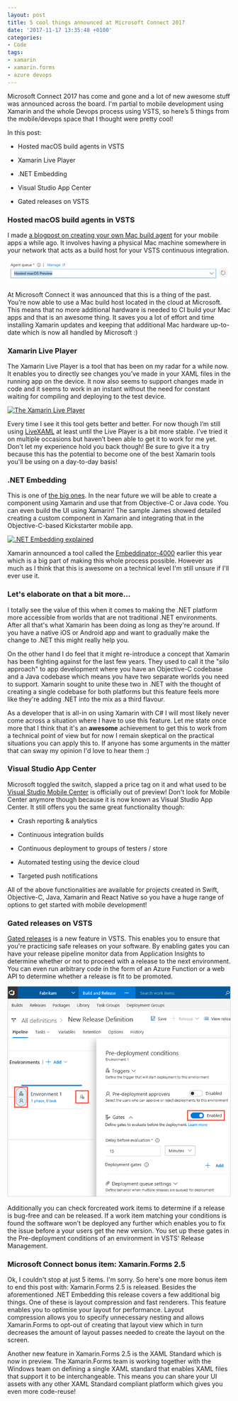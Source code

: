 ```yaml
---
layout: post
title: 5 cool things announced at Microsoft Connect 2017
date: '2017-11-17 13:35:48 +0100'
categories:
- Code
tags:
- xamarin
- xamarin.forms
- azure devops
---
```




Microsoft Connect 2017 has come and gone and a lot of new awesome stuff was announced across the board. I'm partial to mobile development using Xamarin and the whole Devops process using VSTS, so here’s 5 things from the mobile/devops space that I thought were pretty cool! 



In this post:



*   Hosted macOS build agents in VSTS

*   Xamarin Live Player

*   .NET Embedding

*   Visual Studio App Center

*   Gated releases on VSTS



### Hosted macOS build agents in VSTS





I made [a blogpost on creating your own Mac build agent](https://www.thewissen.io/xamarin-devops-build-agent/) for your mobile apps a while ago. It involves having a physical Mac machine somewhere in your network that acts as a build host for your VSTS continuous integration.



[![The macOS hosted agent on VSTS](/images/posts/hostedagent.png)](/images/posts/hostedagent.png)



At Microsoft Connect it was announced that this is a thing of the past. You’re now able to use a Mac build host located in the cloud at Microsoft. This means that no more additional hardware is needed to CI build your Mac apps and that is an awesome thing. It saves you a lot of effort and time installing Xamarin updates and keeping that additional Mac hardware up-to-date which is now all handled by Microsoft :)



### Xamarin Live Player




The Xamarin Live Player is a tool that has been on my radar for a while now. It enables you to directly see changes you’ve made in your XAML files in the running app on the device. It now also seems to support changes made in code and it seems to work in an instant without the need for constant waiting for compiling and deploying to the test device.



[![The Xamarin Live Player](/images/posts/live-player-updated-bb6hxm8t.gif)](/images/posts/live-player-updated-bb6hxm8t.gif)



Every time I see it this tool gets better and better. For now though I’m still using [LiveXAML](https://www.livexaml.com) at least until the Live Player is a bit more stable. I’ve tried it on multiple occasions but haven’t been able to get it to work for me yet. Don't let my experience hold you back though! Be sure to give it a try because this has the potential to become one of the best Xamarin tools you'll be using on a day-to-day basis!



### .NET Embedding




This is one of [the big ones](https://developer.xamarin.com/guides/cross-platform/dotnet-embedding/). In the near future we will be able to create a component using Xamarin and use that from Objective-C or Java code. You can even build the UI using Xamarin! The sample James showed detailed creating a custom component in Xamarin and integrating that in the Objective-C-based Kickstarter mobile app.



[![.NET Embedding explained](/images/posts/C_p26e9WAAAsG-J-1024x577.jpg)](/images/posts/C_p26e9WAAAsG-J.jpg)



Xamarin announced a tool called the [Embeddinator-4000](https://github.com/mono/Embeddinator-4000) earlier this year which is a big part of making this whole process possible. However as much as I think that this is awesome on a technical level I'm still unsure if I'll ever use it.



### Let's elaborate on that a bit more...




I totally see the value of this when it comes to making the .NET platform more accessible from worlds that are not traditional .NET environments. After all that's what Xamarin has been doing as long as they're around. If you have a native iOS or Android app and want to gradually make the change to .NET this might really help you.



On the other hand I do feel that it might re-introduce a concept that Xamarin has been fighting against for the last few years. They used to call it the "silo approach" to app development where you have an Objective-C codebase and a Java codebase which means you have two separate worlds you need to support. Xamarin sought to unite these two in .NET with the thought of creating a single codebase for both platforms but this feature feels more like they're adding .NET into the mix as a third flavour.



As a developer that is all-in on using Xamarin with C# I will most likely never come across a situation where I have to use this feature. Let me state once more that I think that it's an **awesome** achievement to get this to work from a technical point of view but for now I remain skeptical on the practical situations you can apply this to. If anyone has some arguments in the matter that can sway my opinion I'd love to hear them :)





### Visual Studio App Center




Microsoft toggled the switch, slapped a price tag on it and what used to be [Visual Studio Mobile Center](https://www.thewissen.io/checking-out-mobile-center/) is officially out of preview! Don't look for Mobile Center anymore though because it is now known as Visual Studio App Center. It still offers you the same great functionality though:



*   Crash reporting & analytics

*   Continuous integration builds

*   Continuous deployment to groups of testers / store

*   Automated testing using the device cloud

*   Targeted push notifications



All of the above functionalities are available for projects created in Swift, Objective-C, Java, Xamarin and React Native so you have a huge range of options to get started with mobile development!



### Gated releases on VSTS




[Gated releases](https://docs.microsoft.com/en-us/vsts/build-release/concepts/definitions/release/approvals/gates) is a new feature in VSTS. This enables you to ensure that you're practicing safe releases on your software. By enabling gates you can have your release pipeline monitor data from Application Insights to determine whether or not to proceed with a release to the next environment. You can even run arbitrary code in the form of an Azure Function or a web API to determine whether a release is fit to be promoted.



[![Gated releases in VSTS](/images/posts/gated-releases-01.png)](/images/posts/gated-releases-01.png)



Additionally you can check forcreated work items to determine if a release is bug-free and can be released. If a work item matching your conditions is found the software won't be deployed any further which enables you to fix the issue before a your users get the new version. You set up these gates in the Pre-deployment conditions of an environment in VSTS' Release Management.



### Microsoft Connect bonus item: Xamarin.Forms 2.5




Ok, I couldn't stop at just 5 items. I'm sorry. So here's one more bonus item to end this post with: Xamarin.Forms 2.5 is released. Besides the aforementioned .NET Embedding this release covers a few additional big things. One of these is layout compression and fast renderers. This feature enables you to optimise your layout for performance. Layout compression allows you to specify unnecessary nesting and allows Xamarin.Forms to opt-out of creating that layout view which in turn decreases the amount of layout passes needed to create the layout on the screen.



Another new feature in Xamarin.Forms 2.5 is the XAML Standard which is now in preview. The Xamarin.Forms team is working together with the Windows team on defining a single XAML standard that enables XAML files that support it to be interchangeable. This means you can share your UI assets with any other XAML Standard compliant platform which gives you even more code-reuse!


